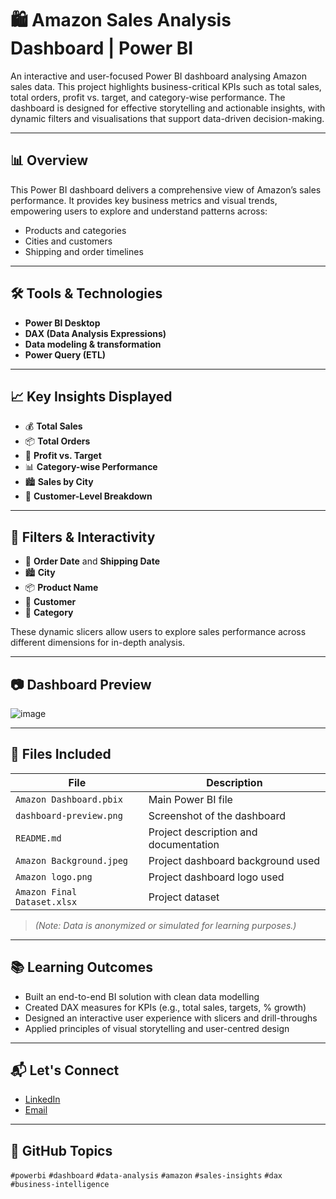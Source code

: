 # 🛍️ Amazon Sales Analysis Dashboard | Power BI

An interactive and user-focused Power BI dashboard analysing Amazon sales data. This project highlights business-critical KPIs such as total sales, total orders, profit vs. target, and category-wise performance. The dashboard is designed for effective storytelling and actionable insights, with dynamic filters and visualisations that support data-driven decision-making.

---

## 📊 Overview

This Power BI dashboard delivers a comprehensive view of Amazon’s sales performance. It provides key business metrics and visual trends, empowering users to explore and understand patterns across:

- Products and categories
- Cities and customers
- Shipping and order timelines

---

## 🛠️ Tools & Technologies

- **Power BI Desktop**
- **DAX (Data Analysis Expressions)**
- **Data modeling & transformation**
- **Power Query (ETL)**

---

## 📈 Key Insights Displayed

- 💰 **Total Sales**  
- 📦 **Total Orders**
- 🎯 **Profit vs. Target**  
- 📊 **Category-wise Performance**  
- 🏙️ **Sales by City**  
- 👤 **Customer-Level Breakdown**

---

## 📂 Filters & Interactivity

- 📅 **Order Date** and **Shipping Date**
- 🏙️ **City**
- 📦 **Product Name**
- 🧾 **Customer**
- 📁 **Category**

These dynamic slicers allow users to explore sales performance across different dimensions for in-depth analysis.

---

## 📷 Dashboard Preview

![image](https://github.com/user-attachments/assets/ccf9ab19-43f1-4345-bf54-e92229ad7e05)

---

## 📁 Files Included

| File                          | Description                                  |
|-------------------------------|----------------------------------------------|
| `Amazon Dashboard.pbix`       | Main Power BI file                           |
| `dashboard-preview.png`       | Screenshot of the dashboard                  |
| `README.md`                   | Project description and documentation        |
| `Amazon Background.jpeg`      | Project dashboard background used            |
| `Amazon logo.png`             | Project dashboard logo used                  |
| `Amazon Final Dataset.xlsx`   | Project dataset                              |

> *(Note: Data is anonymized or simulated for learning purposes.)*

---

## 📚 Learning Outcomes

- Built an end-to-end BI solution with clean data modelling
- Created DAX measures for KPIs (e.g., total sales, targets, % growth)
- Designed an interactive user experience with slicers and drill-throughs
- Applied principles of visual storytelling and user-centred design

---

## 📬 Let's Connect

- [LinkedIn](www.linkedin.com/in/khushi-singh-10824b1b1)
- [Email](mailto:phoenixwatch10@outlook.com)

---

## 🔖 GitHub Topics

`#powerbi` `#dashboard` `#data-analysis` `#amazon` `#sales-insights` `#dax` `#business-intelligence`

